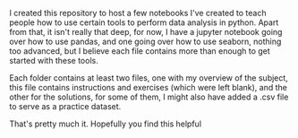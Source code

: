 I created this repository to host a few notebooks I've created to teach people how to use certain tools to perform data analysis in python. Apart from that, it isn't really that deep, for now, I have a jupyter notebook going over how to use pandas, and one going over how to use seaborn, nothing too advanced, but I believe each file contains more than enough to get started with these tools. 

Each folder contains at least two files, one with my overview of the subject, this file contains instructions and exercises (which were left blank), and the other for the solutions, for some of them, I might also have added a .csv file to serve as a practice dataset.

That's pretty much it. Hopefully you find this helpful
